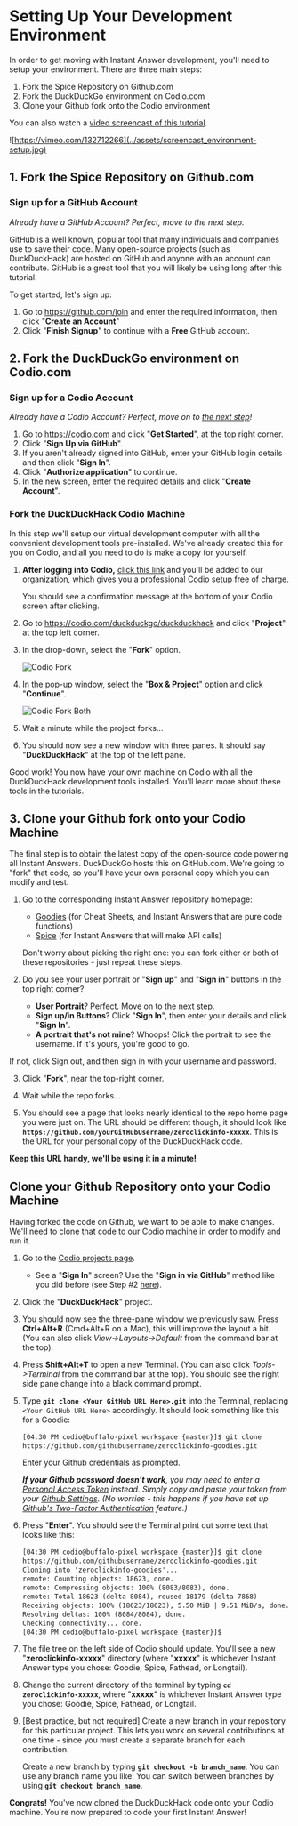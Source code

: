 # Setting Up Your Development Environment

In order to get moving with Instant Answer development, you'll need to setup your environment. There are three main steps: 

1. Fork the Spice Repository on Github.com
2. Fork the DuckDuckGo environment on Codio.com
3. Clone your Github fork onto the Codio environment

You can also watch a [video screencast of this tutorial](https://vimeo.com/132712266).

![https://vimeo.com/132712266](../assets/screencast_environment-setup.jpg)

## 1. Fork the Spice Repository on Github.com

### Sign up for a GitHub Account

*Already have a GitHub Account? Perfect, move to the next step.*

GitHub is a well known, popular tool that many individuals and companies use to save their code. Many open-source projects (such as DuckDuckHack) are hosted on GitHub and anyone with an account can contribute. GitHub is a great tool that you will likely be using long after this tutorial. 

To get started, let's sign up:

1. Go to https://github.com/join and enter the required information, then click "**Create an Account**"
2. Click "**Finish Signup**" to continue with a **Free** GitHub account.

## 2. Fork the DuckDuckGo environment on Codio.com

### Sign up for a Codio Account

*Already have a Codio Account? Perfect, move on to [the next step](#fork-the-duckduckhack-project-on-codio)!*

1. Go to https://codio.com and click "**Get Started**", at the top right corner.
2. Click "**Sign Up via GitHub**".
3. If you aren't already signed into GitHub, enter your GitHub login details and then click "**Sign In**".
4. Click "**Authorize application**" to continue.
5. In the new screen, enter the required details and click "**Create Account**".

### Fork the DuckDuckHack Codio Machine

In this step we'll setup our virtual development computer with all the convenient development tools pre-installed. We've already created this for you on Codio, and all you need to do is make a copy for yourself.

1. **After logging into Codio,** [click this link](https://codio.com/p/signup?orgToken=Ax-OB3tU4sdNAG8axJBYcjNqR04) and you'll be added to our organization, which gives you a professional Codio setup free of charge. 

	You should see a confirmation message at the bottom of your Codio screen after clicking.

2. Go to https://codio.com/duckduckgo/duckduckhack and click "**Project**" at the top left corner.

3. In the drop-down, select the "**Fork**" option.

    ![Codio Fork](https://images.duckduckgo.com/iu/?u=https%3A%2F%2Fraw.githubusercontent.com%2Fduckduckgo%2Fduckduckgo-documentation%2Fmaster%2Fduckpan%2Fassets%2Fcodio_fork.png)

4. In the pop-up window, select the "**Box & Project**" option and click "**Continue**".

    ![Codio Fork Both](https://images.duckduckgo.com/iu/?u=https%3A%2F%2Fraw.githubusercontent.com%2Fduckduckgo%2Fduckduckgo-documentation%2Fmaster%2Fduckpan%2Fassets%2Fcodio_fork_both.png)

5. Wait a minute while the project forks...

6. You should now see a new window with three panes. It should say "**DuckDuckHack**" at the top of the left pane.

Good work! You now have your own machine on Codio with all the DuckDuckHack development tools installed. You'll learn more about these tools in the tutorials.

## 3. Clone your Github fork onto your Codio Machine

The final step is to obtain the latest copy of the open-source code powering all Instant Answers. DuckDuckGo hosts this on GitHub.com. We're going to "fork" that code, so you'll have your own personal copy which you can modify and test.

1. Go to the corresponding Instant Answer repository homepage:
    - [Goodies](https://github.com/duckduckgo/zeroclickinfo-goodies) (for Cheat Sheets, and Instant Answers that are pure code functions)
    - [Spice](https://github.com/duckduckgo/zeroclickinfo-spice) (for Instant Answers that will make API calls) 

	Don't worry about picking the right one: you can fork either or both of these repositories - just repeat these steps.
	
2. Do you see your user portrait or "**Sign up**" and "**Sign in**" buttons in the top right corner?

    - **User Portrait**? Perfect. Move on to the next step.
    - **Sign up/in Buttons**? Click "**Sign In**", then enter your details and click "**Sign In**".
    - **A portrait that's not mine**? Whoops! Click the portrait to see the username. If it's yours, you're good to go. 

If not, click Sign out, and then sign in with your username and password.

3. Click "**Fork**", near the top-right corner.

4. Wait while the repo forks...

5. You should see a page that looks nearly identical to the repo home page you were just on. The URL should be different though, it should look like **`https://github.com/yourGitHubUsername/zeroclickinfo-xxxxx`**. This is the URL for your personal copy of the DuckDuckHack code.

**Keep this URL handy, we'll be using it in a minute!**

## Clone your Github Repository onto your Codio Machine

Having forked the code on Github, we want to be able to make changes. We'll need to clone that code to our Codio machine in order to modify and run it.

1. Go to the [Codio projects page](https://codio.com/home/projects).
    - See a "**Sign In**" screen? Use the "**Sign in via GitHub**" method like you did before (see Step #2 [here](#sign-up-for-a-codio-account)).

2. Click the "**DuckDuckHack**" project.

3. You should now see the three-pane window we previously saw. Press **Ctrl+Alt+R** (Cmd+Alt+R on a Mac), this will improve the layout a bit. (You can also click *View->Layouts->Default* from the command bar at the top).

4. Press **Shift+Alt+T** to open a new Terminal. (You can also click *Tools->Terminal* from the command bar at the top). You should see the right side pane change into a black command prompt.

5. Type **`git clone <Your GitHub URL Here>.git`** into the Terminal, replacing `<Your GitHub URL Here>` accordingly. It should look something like this for a Goodie:

    ```
    [04:30 PM codio@buffalo-pixel workspace {master}]$ git clone https://github.com/githubusername/zeroclickinfo-goodies.git
    ```
	
	Enter your Github credentials as prompted.

    _**If your Github password doesn't work**, you may need to enter a [Personal Access Token](https://github.com/settings/tokens) instead. Simply copy and paste your token from your [Github Settings](https://github.com/settings/tokens). (No worries - this happens if you have set up [Github's Two-Factor Authentication](https://github.com/blog/1614-two-factor-authentication) feature.)_

6. Press "**Enter**". You should see the Terminal print out some text that looks like this:

    ```
    [04:30 PM codio@buffalo-pixel workspace {master}]$ git clone https://github.com/githubusername/zeroclickinfo-goodies.git
    Cloning into 'zeroclickinfo-goodies'...
    remote: Counting objects: 18623, done.
    remote: Compressing objects: 100% (8083/8083), done.
    remote: Total 18623 (delta 8084), reused 18179 (delta 7868)
    Receiving objects: 100% (18623/18623), 5.50 MiB | 9.51 MiB/s, done.
    Resolving deltas: 100% (8084/8084), done.
    Checking connectivity... done.
    [04:30 PM codio@buffalo-pixel workspace {master}]$
    ```

7. The file tree on the left side of Codio should update. You'll see a new "**zeroclickinfo-xxxxx**" directory (where "**xxxxx**" is whichever Instant Answer type you chose: Goodie, Spice, Fathead, or Longtail).

8. Change the current directory of the terminal by typing **`cd zeroclickinfo-xxxxx`**, where "**xxxxx**" is whichever Instant Answer type you chose: Goodie, Spice, Fathead, or Longtail.

9. [Best practice, but not required] Create a new branch in your repository for this particular project. This lets you work on several contributions at one time - since you must create a separate branch for each contribution. 

	Create a new branch by typing  **`git checkout -b branch_name`**. You can use any branch name you like. You can switch between branches by using **`git checkout branch_name`**.

**Congrats!** You've now cloned the DuckDuckHack code onto your Codio machine. You're now prepared to code your first Instant Answer!

